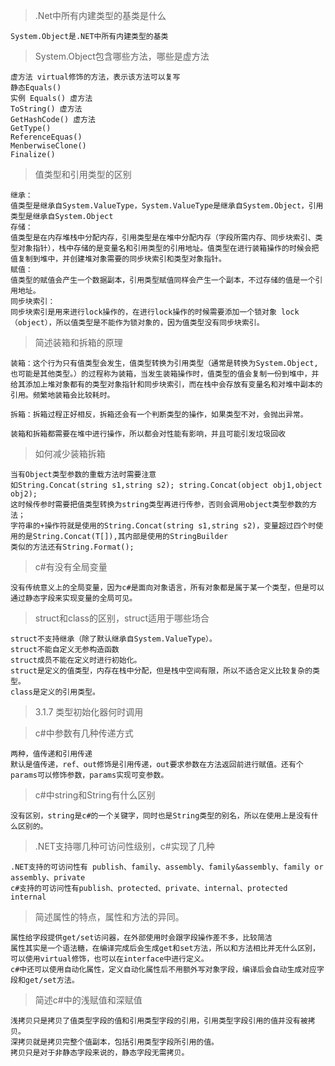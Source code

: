 >.Net中所有内建类型的基类是什么

    System.Object是.NET中所有内建类型的基类

>System.Object包含哪些方法，哪些是虚方法

    虚方法 virtual修饰的方法，表示该方法可以复写
    静态Equals()
    实例 Equals() 虚方法
    ToString() 虚方法
    GetHashCode() 虚方法
    GetType() 
    ReferenceEquas()
    MenberwiseClone()
    Finalize()

>值类型和引用类型的区别
    
    继承：
    值类型是继承自System.ValueType，System.ValueType是继承自System.Object，引用类型是继承自System.Object
    存储：
    值类型是在内存堆栈中分配内存，引用类型是在堆中分配内存（字段所需内存、同步块索引、类型对象指针），栈中存储的是变量名和引用类型的引用地址。值类型在进行装箱操作的时候会把值复制到堆中，并创建堆对象需要的同步块索引和类型对象指针。
    赋值：
    值类型的赋值会产生一个数据副本，引用类型赋值同样会产生一个副本，不过存储的值是一个引用地址。
    同步块索引：
    同步块索引是用来进行lock操作的，在进行lock操作的时候需要添加一个锁对象 lock（object），所以值类型是不能作为锁对象的，因为值类型没有同步块索引。

>简述装箱和拆箱的原理

    装箱：这个行为只有值类型会发生，值类型转换为引用类型（通常是转换为System.Object,也可能是其他类型。）的过程称为装箱，当发生装箱操作时，值类型的值会复制一份到堆中，并给其添加上堆对象都有的类型对象指针和同步块索引，而在栈中会存放有变量名和对堆中副本的引用。频繁地装箱会比较耗时。

    拆箱：拆箱过程正好相反，拆箱还会有一个判断类型的操作，如果类型不对，会抛出异常。

    装箱和拆箱都需要在堆中进行操作，所以都会对性能有影响，并且可能引发垃圾回收

>如何减少装箱拆箱

    当有Object类型参数的重载方法时需要注意
    如String.Concat(string s1,string s2); string.Concat(object obj1,object obj2);
    这时候传参时需要把值类型转换为string类型再进行传参，否则会调用object类型参数的方法；
    字符串的+操作符就是使用的String.Concat(string s1,string s2)，变量超过四个时使用的是String.Concat(T[]),其内部是使用的StringBuilder
    类似的方法还有String.Format();

>c#有没有全局变量

    没有传统意义上的全局变量，因为c#是面向对象语言，所有对象都是属于某一个类型，但是可以通过静态字段来实现变量的全局可见。

>struct和class的区别，struct适用于哪些场合

    struct不支持继承（除了默认继承自System.ValueType）。
    struct不能自定义无参构造函数
    struct成员不能在定义时进行初始化。
    struct是定义的值类型，内存在栈中分配，但是栈中空间有限，所以不适合定义比较复杂的类型。
    class是定义的引用类型。

>3.1.7 类型初始化器何时调用

>c#中参数有几种传递方式

    两种，值传递和引用传递
    默认是值传递，ref、out修饰是引用传递，out要求参数在方法返回前进行赋值。还有个params可以修饰参数，params实现可变参数。

>c#中string和String有什么区别

    没有区别，string是c#的一个关键字，同时也是String类型的别名，所以在使用上是没有什么区别的。

>.NET支持哪几种可访问性级别，c#实现了几种

    .NET支持的可访问性有 publish、family、assembly、family&assembly、family or assembly、private
    c#支持的可访问性有publish、protected、private、internal、protected internal

>简述属性的特点，属性和方法的异同。

    属性给字段提供get/set访问器，在外部使用时会跟字段操作差不多，比较简洁
    属性其实是一个语法糖，在编译完成后会生成get和set方法，所以和方法相比并无什么区别，可以使用virtual修饰，也可以在interface中进行定义。
    c#中还可以使用自动化属性，定义自动化属性后不用额外写对象字段，编译后会自动生成对应字段和get/set方法。

>简述c#中的浅赋值和深赋值

    浅拷贝只是拷贝了值类型字段的值和引用类型字段的引用，引用类型字段引用的值并没有被拷贝。
    深拷贝就是拷贝完整个值副本，包括引用类型字段所引用的值。
    拷贝只是对于非静态字段来说的，静态字段无需拷贝。